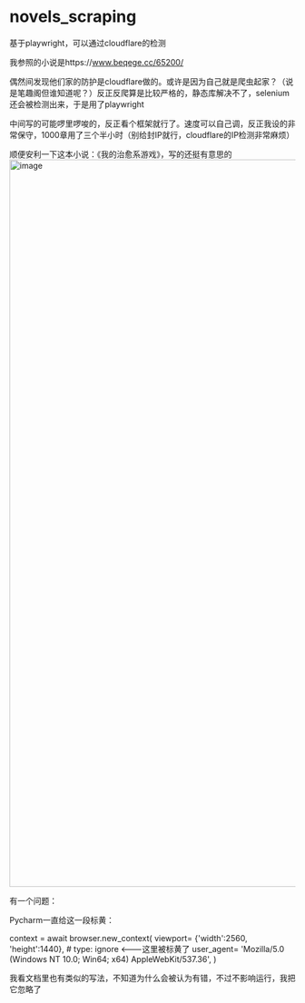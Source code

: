 # novels_scraping
基于playwright，可以通过cloudflare的检测

我参照的小说是https://www.beqege.cc/65200/

偶然间发现他们家的防护是cloudflare做的。或许是因为自己就是爬虫起家？（说是笔趣阁但谁知道呢？）反正反爬算是比较严格的，静态库解决不了，selenium还会被检测出来，于是用了playwright

中间写的可能啰里啰唆的，反正看个框架就行了。速度可以自己调，反正我设的非常保守，1000章用了三个半小时（别给封IP就行，cloudflare的IP检测非常麻烦）

顺便安利一下这本小说：《我的治愈系游戏》，写的还挺有意思的
<img width="2272" height="1282" alt="image" src="https://github.com/user-attachments/assets/65c943fa-e395-421e-ab68-7cff2292dc2d" />


有一个问题：

Pycharm一直给这一段标黄：

context = await browser.new_context(
        viewport= {'width':2560, 'height':1440},  # type: ignore <---这里被标黄了
        user_agent= 'Mozilla/5.0 (Windows NT 10.0; Win64; x64) AppleWebKit/537.36',
    )
    
我看文档里也有类似的写法，不知道为什么会被认为有错，不过不影响运行，我把它忽略了
